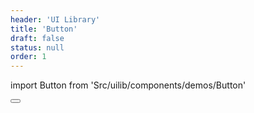 ```yaml
---
header: 'UI Library'
title: 'Button'
draft: false
status: null
order: 1
---
```


<!--
  ATTENTION: This file is auto generated by using "makeDemosFactory".
  Do not change the content!
-->

import Button from 'Src/uilib/components/demos/Button'

<Button />
